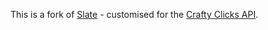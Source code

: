 This is a fork of [Slate](https://github.com/tripit/slate/) - customised for the [Crafty Clicks API](https://craftyclicks.co.uk/api).
